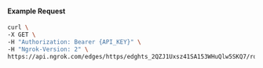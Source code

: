 <!-- Generated by nd gen api-examples. DO NOT EDIT. -->
#### Example Request
```bash
curl \
-X GET \
-H "Authorization: Bearer {API_KEY}" \
-H "Ngrok-Version: 2" \
https://api.ngrok.com/edges/https/edghts_2QZJ1Uxsz41SA153WHuQlw5SKQ7/routes/edghtsrt_2QZJ1WhgIMSbtPQO0p2kMCwODPr/oauth

